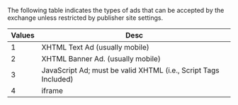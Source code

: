 The following table indicates the types of ads that can be accepted by the exchange unless restricted by publisher site settings.

Values | Desc | 
--- | --- | 
1|XHTML Text Ad (usually mobile)|
2|XHTML Banner Ad. (usually mobile)|
3|JavaScript Ad; must be valid XHTML (i.e., Script Tags Included)|
4|iframe|
